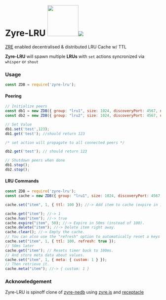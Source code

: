 
# Zyre-LRU <img src="https://user-images.githubusercontent.com/1423657/38137158-590eefbc-3423-11e8-96dd-487022b5618c.gif" width=100 /><img src="https://travis-ci.org/lmangani/zyre-lru.svg?branch=master"/>
[ZRE](https://rfc.zeromq.org/spec:20/ZRE/) enabled decentralised &amp; distributed LRU Cache w/ TTL

**Zyre-LRU** will spawn multiple **LRUs** with `set` actions syncronized via `whisper` or `shout`  

### Usage
```javascript
const ZDB = require('zyre-lru');
```

#### Peering
```javascript
// Initialize peers
const db1 = new ZDB({ group: "lru1", size: 1024, discoveryPort: 4567, name: "LRU #1", auto: true });
const db2 = new ZDB({ group: "lru2", size: 1024, discoveryPort: 4567, name: "LRU #2", auto: true });

// Set Value
db1.set('test',123);
db1.get('test'); //should return 123

/* set action will propagate to all connected peers */

db2.get('test'); // should return 123

// Shutdown peers when done
db1.stop();
db2.stop();

````

#### LRU Commands
```javascript
const ZDB = require('zyre-lru');
const cache = new ZDB({ group: "lru1", size: 1024, discoveryPort: 4567, name: "LRU #1", auto: true });

cache.set("item", 1, { ttl: 100 }); //-> Add item to cache (expire in 100ms).

cache.get("item"); //-> 1
cache.has("item"); //-> true
cache.expire("item", 50); //-> Expire in 50ms (instead of 100).
cache.delete("item"); //-> Delete item right away.
cache.clear(); //-> Empty the cache.
// You can also use the "refresh" option to automatically reset a keys expiration when accessed.
cache.set("item", 1, { ttl: 100, refresh: true });
// 50ms later
cache.get("item"); // Resets timer back to 100ms.
// And store meta data about values.
cache.set("item", 1, { meta: { custom: 1 } });
// Then retrieve it.
cache.meta("item"); //-> { custom: 1 }
```

### Acknowledgement 
Zyre-LRU is spinoff clone of [zyre-nedb](https://github.com/arcoirislabs/zyre-nedb) using [zyre.js](https://github.com/interpretor/zyre.js) and [receptacle](https://github.com/DylanPiercey/receptacle)

